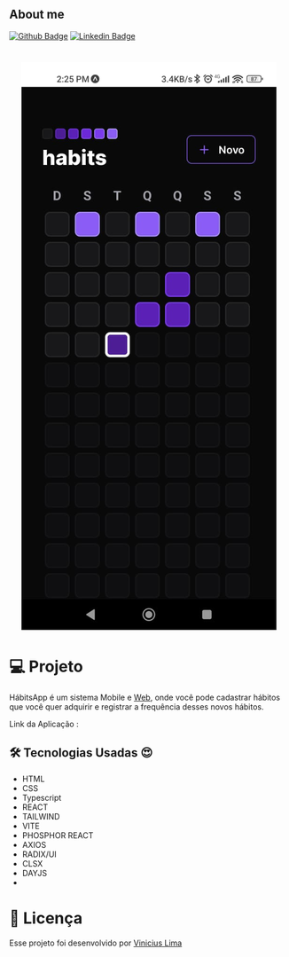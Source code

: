 ## About me

[![Github Badge](https://img.shields.io/badge/-Github-000?style=flat-square&logo=Github&logoColor=white&link=https://github.com/ViniciusLima7)](https://github.com/ViniciusLima7)
[![Linkedin Badge](https://img.shields.io/badge/-LinkedIn-blue?style=flat-square&logo=Linkedin&logoColor=white&link=https://www.linkedin.com/in/marcos-vinicius-lima/)](https://www.linkedin.com/in/marcos-vinicius-lima/)

<h1 align="center">
    <img alt="Sistema de Habitos" title="Projeto de Hábitos" src="https://github.com/ViniciusLima7/habitsapp/blob/master/src/assets/capa.png" />
</h1>

# 💻 Projeto

HábitsApp é um sistema Mobile e [Web](https://github.com/ViniciusLima7/habits), onde você pode cadastrar hábitos que você quer adquirir e registrar a frequência desses novos hábitos.

Link da Aplicação :

## 🛠 Tecnologias Usadas :heart_eyes:

- HTML
- CSS
- Typescript
- REACT
- TAILWIND
- VITE
- PHOSPHOR REACT
- AXIOS
- RADIX/UI
- CLSX
- DAYJS
-

# 📝 Licença

Esse projeto foi desenvolvido por [Vinicius Lima](https://www.linkedin.com/in/marcos-vinicius-lima/)
